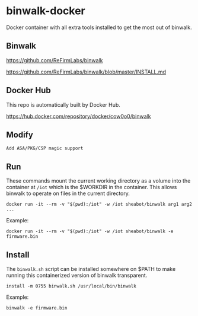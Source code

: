# binwalk-docker

Docker container with all extra tools installed to get the most out of binwalk.


## Binwalk

https://github.com/ReFirmLabs/binwalk

https://github.com/ReFirmLabs/binwalk/blob/master/INSTALL.md


## Docker Hub

This repo is automatically built by Docker Hub.

https://hub.docker.com/repository/docker/cow0o0/binwalk

## Modify
```
Add ASA/PKG/CSP magic support
```
## Run

These commands mount the current working directory as a volume into the container at `/iot` which is the $WORKDIR in the container. This allows binwalk to operate on files in the current directory.

```
docker run -it --rm -v "$(pwd):/iot" -w /iot sheabot/binwalk arg1 arg2 ...
```

Example:

```
docker run -it --rm -v "$(pwd):/iot" -w /iot sheabot/binwalk -e firmware.bin
```


## Install

The `binwalk.sh` script can be installed somewhere on $PATH to make running this containerized version of binwalk transparent.

```
install -m 0755 binwalk.sh /usr/local/bin/binwalk
```

Example:

```
binwalk -e firmware.bin
```
